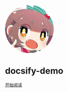 <img width="160px" style="border-radius: 50%" bor src="style/head_portrait.jpg">

# **docsify-demo**

<!-- - 本文档是作者折腾 ```docsify```以来的学习历程<br>旨在为大家提供一个较完整的docsify框架结构<br>如果本文能为您得到帮助，请给予支持！

[![stars](https://badgen.net/github/stars/mochazi/docsify-demo?color=4ab8a1)](https://github.com/mochazi/docsify-demo)
[![forks](https://badgen.net/github/forks/mochazi/docsify-demo?color=4ab8a1)](https://github.com/mochazi/docsify-demo)
![](https://img.shields.io/badge/%E6%91%B8%E9%B1%BC-%E7%A8%8B%E5%BA%8F%E5%91%98-green)

[GitHub](https://github.com/mochazi/docsify-demo) -->
[开始阅读](zh-cn/README.md)

